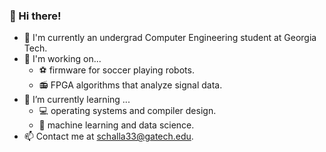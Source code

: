### 👋 Hi there!
  

- 🐝 I'm currently an undergrad Computer Engineering student at Georgia Tech. 
- 🔭 I'm working on...
    - ⚽ firmware for soccer playing robots.
    - 📻 FPGA algorithms that analyze signal data. 
- 🌱 I’m currently learning ...
    - 💻	operating systems and compiler design. 
    - 🧠  machine learning and data science. 
- 📫 Contact me at schalla33@gatech.edu. 

<!--
**shreyachalla/shreyachalla** is a ✨ _special_ ✨ repository because its `README.md` (this file) appears on your GitHub profile.

-->
